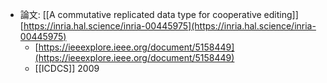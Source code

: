 - 論文: [[A commutative replicated data type for cooperative editing]] [https://inria.hal.science/inria-00445975](https://inria.hal.science/inria-00445975)
	- [https://ieeexplore.ieee.org/document/5158449](https://ieeexplore.ieee.org/document/5158449)
	- [[ICDCS]] 2009


